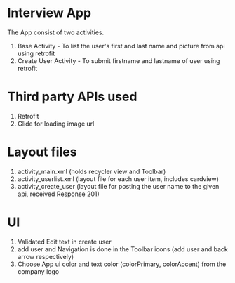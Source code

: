 # Interview App
The App consist of two activities.
1. Base Activity - To list the user's first and last name and picture from api using retrofit
2. Create User Activity - To submit firstname and lastname of user using retrofit


# Third party APIs used
1. Retrofit
2. Glide for loading image url


# Layout files
1. activity_main.xml (holds recycler view and Toolbar)
2. activity_userlist.xml (layout file for each user item, includes cardview)
3. activity_create_user (layout file for posting the user name to the given api, received Response 201)

# UI

1. Validated Edit text in create user 
2.  add user and Navigation is done in the Toolbar icons (add user and back arrow respectively)
3. Choose App ui color and text color (colorPrimary, colorAccent)  from the company logo


